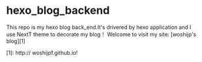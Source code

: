 # hexo_blog_backend
This repo is my hexo blog back_end.It's drivered by hexo application and I use NextT theme to decorate my blog！ Welcome to visit my site: [woshijp's blog][1]

[1]: http:// woshijpf.github.io!
